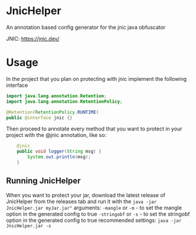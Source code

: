 # JnicHelper
An annotation based config generator for the jnic java obfuscator

JNIC: https://jnic.dev/

# Usage

In the project that you plan on protecting with jnic
implement the following interface
```java
import java.lang.annotation.Retention;
import java.lang.annotation.RetentionPolicy;

@Retention(RetentionPolicy.RUNTIME)
public @interface jnic {}
```


Then proceed to annotate every method that you want to protect
in your project with the @jnic annotation, like so:
```java
    @jnic
    public void logger(String msg) {
        System.out.println(msg);
    }
```

## Running JnicHelper
When you want to protect your jar, download the latest release of JnicHelper from the releases tab
and run it with the
```java -jar JnicHelper.jar myJar.jar"```
arguments:
```-mangle``` or ```-m``` - to set the mangle option in the generated config to true
```-stringobf``` or ```-s``` - to set the stringobf option in the generated config to true
recommended settings:
```java -jar JnicHelper.jar -s ```
